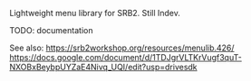 Lightweight menu library for SRB2. Still Indev.

TODO: documentation

See also:
https://srb2workshop.org/resources/menulib.426/
https://docs.google.com/document/d/1TDJgrVLTKrVugf3quT-NXOBxBeybpUYZaE4Nivq_UQI/edit?usp=drivesdk
